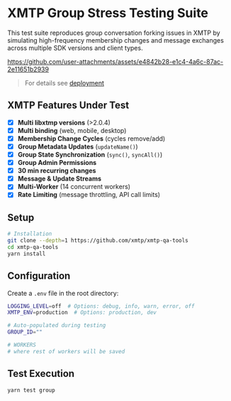 # XMTP Group Stress Testing Suite

This test suite reproduces group conversation forking issues in XMTP by simulating high-frequency membership changes and message exchanges across multiple SDK versions and client types.

https://github.com/user-attachments/assets/e4842b28-e1c4-4a6c-87ac-2e11651b2939

> For details see [deployment](https://railway.com/project/cc97c743-1be5-4ca3-a41d-0109e41ca1fd/service/d92446b3-7ee4-43c9-a2ec-ceac87082970?environmentId=2d2be2e3-6f54-452c-a33c-522bcdef7792)

## XMTP Features Under Test

- [x] **Multi libxtmp versions** (>2.0.4)
- [x] **Multi binding** (web, mobile, desktop)
- [x] **Membership Change Cycles** (cycles remove/add)
- [x] **Group Metadata Updates** (`updateName()`)
- [x] **Group State Synchronization** (`sync()`, `syncAll()`)
- [x] **Group Admin Permissions**
- [x] **30 min recurring changes**
- [x] **Message & Update Streams**
- [x] **Multi-Worker** (14 concurrent workers)
- [x] **Rate Limiting** (message throttling, API call limits)

## Setup

```bash
# Installation
git clone --depth=1 https://github.com/xmtp/xmtp-qa-tools
cd xmtp-qa-tools
yarn install
```

## Configuration

Create a `.env` file in the root directory:

```bash
LOGGING_LEVEL=off  # Options: debug, info, warn, error, off
XMTP_ENV=production  # Options: production, dev

# Auto-populated during testing
GROUP_ID=""

# WORKERS
# where rest of workers will be saved
```

## Test Execution

```bash
yarn test group
```
